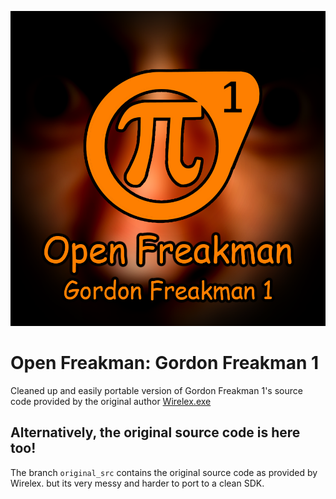 ![Open Freakman: Gordon Freakman 1](openfrk_assets\OpenFreakman.png)

# Open Freakman: Gordon Freakman 1

Cleaned up and easily portable version of Gordon Freakman 1's source code provided by the original author [Wirelex.exe](https://wirelexexe.github.io/)
## Alternatively, the original source code is here too!
The branch `original_src` contains the original source code as provided by Wirelex. but its very messy and harder to port to a clean SDK.